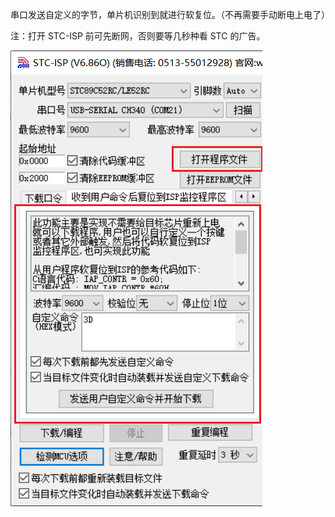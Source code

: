 串口发送自定义的字节，单片机识别到就进行软复位。（不再需要手动断电上电了）



注：打开 STC-ISP 前可先断网，否则要等几秒种看 STC 的广告。

[![stcisp_config](README.assets/stcisp_config.png)]()